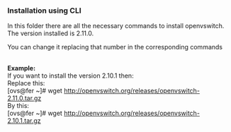### Installation using CLI
In this folder there are all the necessary commands to install openvswitch. 
The version installed is 2.11.0.

You can change it replacing that number in the corresponding commands
<br />
<br />

**Example:**
<br />
If you want to install the version 2.10.1 then:
<br />
Replace this: 
<br />
[ovs@fer ~]# wget http://openvswitch.org/releases/openvswitch-2.11.0.tar.gz
<br />
By this: 
<br />
[ovs@fer ~]# wget http://openvswitch.org/releases/openvswitch-2.10.1.tar.gz
